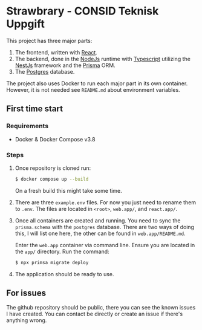 # Strawbrary - CONSID Teknisk Uppgift
This project has three major parts:

1. The frontend, written with [React](https://reactjs.org/).
2. The backend, done in the [NodeJs](https://nodejs.org/en/) runtime with [Typescript](https://www.typescriptlang.org/) utilizing the [NestJs](https://nestjs.com/) framework and the [Prisma](https://www.prisma.io/) ORM.   
3. The [Postgres](https://www.postgresql.org/) database.

The project also uses Docker to run each major part in its own container. However, it is not needed see `README.md` about environment variables.

## First time start
### Requirements
* Docker & Docker Compose v3.8

### Steps
1.  Once repository is cloned run:
    ```bash
    $ docker compose up --build
    ```
    On a fresh build this might take some time.

2.  There are three `example.env` files. For now you just need to rename them to `.env`. The files are located in `<root>`, `web.app/`, and `react.app/`.

2.  Once all containers are created and running. You need to sync the `prisma.schema` with the `postgres` database. There are two ways of doing this, I will list one here, the other can be found in `web.app/README.md`.

    Enter the `web.app` container via command line.
    Ensure you are located in the `app/` directory.
    Run the command:
    ```bash
    $ npx primsa migrate deploy
    ```

3. The application should be ready to use.

## For issues
The github repository should be public, there you can see the known issues I have created. You can contact be directly or create an issue if there's anything wrong.